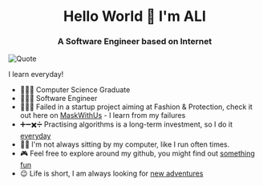 <h1 align="center">Hello World 👋 I'm ALI</h1>
<h3 align="center">A Software Engineer based on Internet</h3>


 ![Quote](https://github-readme-quotes.herokuapp.com/quote?quoteCategory=programming&theme=dracula&animation=default&layout=zues&font=Redressed)


I learn everyday!
- 👨🏼‍🎓  Computer Science Graduate
- 👨🏻‍💻 Software Engineer 
- 💁🏻‍♂️ Failed in a startup project aiming at Fashion & Protection, check it out here on [MaskWithUs](https://maskwith.us) - I learn from my failures
- ➕➖✖️➗ Practising algorithms is a long-term investment, so I do it [everyday](https://github.com/alibk95/CodingChallenges) 
- 🏃🏻 I'm not always sitting by my computer, like I run often times. 
- 🎮 Feel free to explore around my github, you might find out [something fun](#)
- 😉 Life is short, I am always looking for [new adventures](https://www.linkedin.com/in/ali-b-karimi/)

